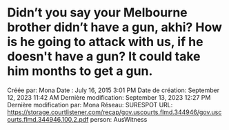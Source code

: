 # Didn’t you say your Melbourne brother didn’t have a gun, akhi? How is he going to attack with us, if he doesn't have a gun? It could take him months to get a gun.

Créée par: Mona
Date : July 16, 2015 3:01 PM
Date de création: September 12, 2023 11:42 AM
Dernière modification: September 13, 2023 12:27 PM
Dernière modification par: Mona
Réseau: SURESPOT
URL: https://storage.courtlistener.com/recap/gov.uscourts.flmd.344946/gov.uscourts.flmd.344946.100.2.pdf
person: AusWitness